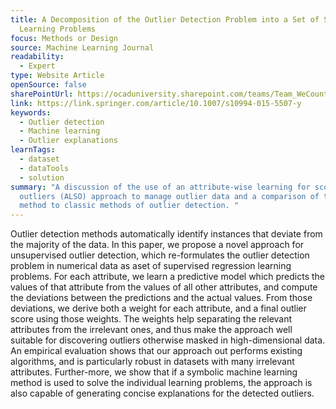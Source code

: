 ```yaml
---
title: A Decomposition of the Outlier Detection Problem into a Set of Supervised
  Learning Problems
focus: Methods or Design
source: Machine Learning Journal
readability:
  - Expert
type: Website Article
openSource: false
sharePointUrl: https://ocaduniversity.sharepoint.com/teams/Team_WeCount/Shared%20Documents/Resources%20and%20Tools/Literature%20(curated)/A%20decomposition%20of%20the%20outlier%20detection%20problem%20into%20a%20set%20of%20supervised%20learning%20problems.pdf
link: https://link.springer.com/article/10.1007/s10994-015-5507-y
keywords:
  - Outlier detection
  - Machine learning
  - Outlier explanations
learnTags:
  - dataset
  - dataTools
  - solution
summary: "A discussion of the use of an attribute-wise learning for scoring
  outliers (ALSO) approach to manage outlier data and a comparison of this
  method to classic methods of outlier detection. "
---
```

Outlier detection methods automatically identify instances that deviate from the majority of the data. In this paper, we propose a novel approach for unsupervised outlier detection, which re-formulates the outlier detection problem in numerical data as aset of supervised regression learning problems. For each attribute, we learn a predictive model which predicts the values of that attribute from the values of all other attributes, and compute the deviations between the predictions and the actual values. From those deviations, we derive both a weight for each attribute, and a final outlier score using those weights. The weights help separating the relevant attributes from the irrelevant ones, and thus make the approach well suitable for discovering outliers otherwise masked in high-dimensional data. An empirical evaluation shows that our approach out performs existing algorithms, and is particularly robust in datasets with many irrelevant attributes. Further-more, we show that if a symbolic machine learning method is used to solve the individual learning problems, the approach is also capable of generating concise explanations for the detected outliers.